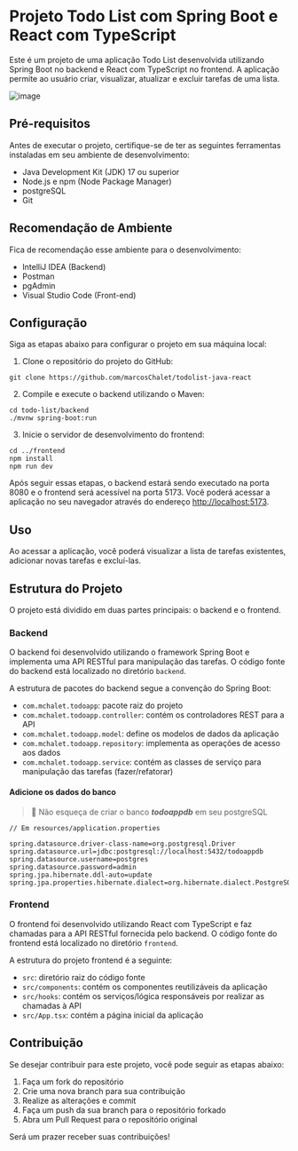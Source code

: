 # Projeto Todo List com Spring Boot e React com TypeScript

Este é um projeto de uma aplicação Todo List desenvolvida utilizando Spring Boot no backend e React com TypeScript no frontend. A aplicação permite ao usuário criar, visualizar, atualizar e excluir tarefas de uma lista.


![image](https://github.com/marcosChalet/todolist-java-react/assets/72557256/e0fb171d-6cd0-4706-9414-12455060014d)


## Pré-requisitos

Antes de executar o projeto, certifique-se de ter as seguintes ferramentas instaladas em seu ambiente de desenvolvimento:

- Java Development Kit (JDK) 17 ou superior
- Node.js e npm (Node Package Manager)
- postgreSQL
- Git

## Recomendação de Ambiente

Fica de recomendação esse ambiente para o desenvolvimento:

- IntelliJ IDEA (Backend)
- Postman
- pgAdmin
- Visual Studio Code (Front-end)

## Configuração

Siga as etapas abaixo para configurar o projeto em sua máquina local:

1. Clone o repositório do projeto do GitHub:
```
git clone https://github.com/marcosChalet/todolist-java-react
```

2. Compile e execute o backend utilizando o Maven:
```
cd todo-list/backend
./mvnw spring-boot:run
```

3. Inicie o servidor de desenvolvimento do frontend:
```
cd ../frontend
npm install
npm run dev
```

Após seguir essas etapas, o backend estará sendo executado na porta 8080 e o frontend será acessível na porta 5173. Você poderá acessar a aplicação no seu navegador através do endereço [http://localhost:5173](http://localhost:5173).

## Uso

Ao acessar a aplicação, você poderá visualizar a lista de tarefas existentes, adicionar novas tarefas e excluí-las.

## Estrutura do Projeto

O projeto está dividido em duas partes principais: o backend e o frontend.

### Backend

O backend foi desenvolvido utilizando o framework Spring Boot e implementa uma API RESTful para manipulação das tarefas. O código fonte do backend está localizado no diretório `backend`.

A estrutura de pacotes do backend segue a convenção do Spring Boot:

- `com.mchalet.todoapp`: pacote raiz do projeto
- `com.mchalet.todoapp.controller`: contém os controladores REST para a API
- `com.mchalet.todoapp.model`: define os modelos de dados da aplicação
- `com.mchalet.todoapp.repository`: implementa as operações de acesso aos dados
- `com.mchalet.todoapp.service`: contém as classes de serviço para manipulação das tarefas (fazer/refatorar)

#### Adicione os dados do banco
> 👮 Não esqueça de criar o banco ***todoappdb*** em seu postgreSQL
```
// Em resources/application.properties

spring.datasource.driver-class-name=org.postgresql.Driver
spring.datasource.url=jdbc:postgresql://localhost:5432/todoappdb
spring.datasource.username=postgres
spring.datasource.password=admin
spring.jpa.hibernate.ddl-auto=update
spring.jpa.properties.hibernate.dialect=org.hibernate.dialect.PostgreSQLDialect
```

### Frontend

O frontend foi desenvolvido utilizando React com TypeScript e faz chamadas para a API RESTful fornecida pelo backend. O código fonte do frontend está localizado no diretório `frontend`.

A estrutura do projeto frontend é a seguinte:

- `src`: diretório raiz do código fonte
- `src/components`: contém os componentes reutilizáveis da aplicação
- `src/hooks`: contém os serviços/lógica responsáveis por realizar as chamadas à API
- `src/App.tsx`: contém a página inicial da aplicação

## Contribuição

Se desejar contribuir para este projeto, você pode seguir as etapas abaixo:

1. Faça um fork do repositório
2. Crie uma nova branch para sua contribuição
3. Realize as alterações e commit
4. Faça um push da sua branch para o repositório forkado
5. Abra um Pull Request para o repositório original

Será um prazer receber suas contribuições!
